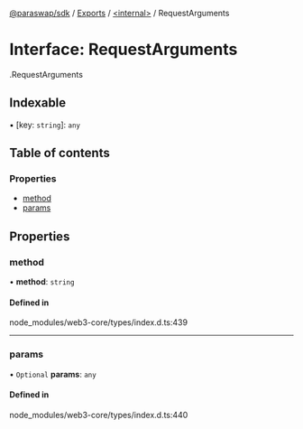 [@paraswap/sdk](../README.md) / [Exports](../modules.md) / [<internal\>](../modules/internal_.md) / RequestArguments

# Interface: RequestArguments

[<internal>](../modules/internal_.md).RequestArguments

## Indexable

▪ [key: `string`]: `any`

## Table of contents

### Properties

- [method](internal_.RequestArguments.md#method)
- [params](internal_.RequestArguments.md#params)

## Properties

### method

• **method**: `string`

#### Defined in

node_modules/web3-core/types/index.d.ts:439

___

### params

• `Optional` **params**: `any`

#### Defined in

node_modules/web3-core/types/index.d.ts:440
